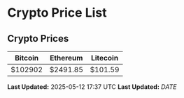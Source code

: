 # Crypto Price List

## Crypto Prices
| Bitcoin | Ethereum | Litecoin |
| ------- | -------- | -------- |
| $102902 | $2491.85 | $101.59 |
**Last Updated:** 2025-05-12 17:37 UTC
**Last Updated:** $DATE$
